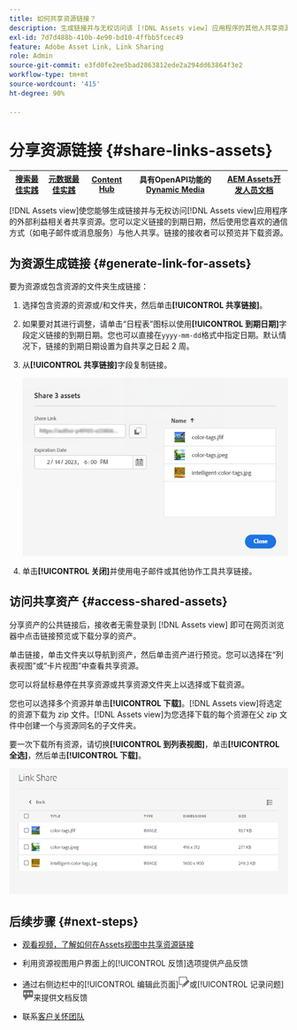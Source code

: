```yaml
---
title: 如何共享资源链接？
description: 生成链接并与无权访问该 [!DNL Assets view] 应用程序的其他人共享资源。
exl-id: 7d7d488b-410b-4e90-bd10-4ffbb5fcec49
feature: Adobe Asset Link, Link Sharing
role: Admin
source-git-commit: e3fd0fe2ee5bad2863812ede2a294dd63864f3e2
workflow-type: tm+mt
source-wordcount: '415'
ht-degree: 90%

---
```


# 分享资源链接 {#share-links-assets}

| [搜索最佳实践](/help/assets/search-best-practices.md) | [元数据最佳实践](/help/assets/metadata-best-practices.md) | [Content Hub](/help/assets/product-overview.md) | 具有OpenAPI功能的[Dynamic Media](/help/assets/dynamic-media-open-apis-overview.md) | [AEM Assets开发人员文档](https://developer.adobe.com/experience-cloud/experience-manager-apis/) |
| ------------- | --------------------------- |---------|----|-----|

[!DNL Assets view]使您能够生成链接并与无权访问[!DNL Assets view]应用程序的外部利益相关者共享资源。您可以定义链接的到期日期，然后使用您喜欢的通信方式（如电子邮件或消息服务）与他人共享。链接的接收者可以预览并下载资源。

## 为资源生成链接 {#generate-link-for-assets}

要为资源或包含资源的文件夹生成链接：

1. 选择包含资源的资源或/和文件夹，然后单击&#x200B;**[!UICONTROL 共享链接]**。

1. 如果要对其进行调整，请单击“日程表”图标以使用&#x200B;**[!UICONTROL 到期日期]**&#x200B;字段定义链接的到期日期。您也可以直接在`yyyy-mm-dd`格式中指定日期。默认情况下，链接的到期日期设置为自共享之日起 2 周。

1. 从&#x200B;**[!UICONTROL 共享链接]**&#x200B;字段复制链接。

   ![裁切和拉直图像的选项](assets/share-asset-link.png)

1. 单击&#x200B;**[!UICONTROL 关闭]**&#x200B;并使用电子邮件或其他协作工具共享链接。

## 访问共享资产 {#access-shared-assets}

分享资产的公共链接后，接收者无需登录到 [!DNL Assets view] 即可在网页浏览器中点击链接预览或下载分享的资产。

单击链接，单击文件夹以导航到资产，然后单击资产进行预览。您可以选择在“列表视图”或“卡片视图”中查看共享资源。

您可以将鼠标悬停在共享资源或共享资源文件夹上以选择或下载资源。

您也可以选择多个资源并单击&#x200B;**[!UICONTROL 下载]**。[!DNL Assets view]将选定的资源下载为 zip 文件。[!DNL Assets view]为您选择下载的每个资源在父 zip 文件中创建一个与资源同名的子文件夹。

要一次下载所有资源，请切换&#x200B;**[!UICONTROL 到列表视图]**，单击&#x200B;**[!UICONTROL 全选]**，然后单击&#x200B;**[!UICONTROL 下载]**。

![预览共享资源](assets/preview-shared-assets.png)

## 后续步骤 {#next-steps}

* [观看视频，了解如何在Assets视图中共享资源链接](https://experienceleague.adobe.com/docs/experience-manager-learn/assets-essentials/basics/link-sharing.html)

* 利用资源视图用户界面上的[!UICONTROL 反馈]选项提供产品反馈

* 通过右侧边栏中的[!UICONTROL 编辑此页面]![编辑页面](assets/do-not-localize/edit-page.png)或[!UICONTROL 记录问题]![创建 GitHub 问题](assets/do-not-localize/github-issue.png)来提供文档反馈

* 联系[客户关怀团队](https://experienceleague.adobe.com/?support-solution=General#support)
